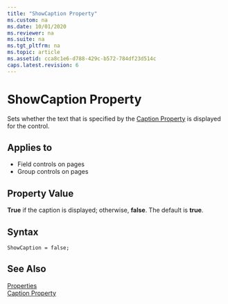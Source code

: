 ```yaml
---
title: "ShowCaption Property"
ms.custom: na
ms.date: 10/01/2020
ms.reviewer: na
ms.suite: na
ms.tgt_pltfrm: na
ms.topic: article
ms.assetid: cca8c1e6-d788-429c-b572-784df23d514c
caps.latest.revision: 6
---
```


# ShowCaption Property

Sets whether the text that is specified by the [Caption Property](devenv-caption-property.md) is displayed for the control.  

## Applies to  

- Field controls on pages  
- Group controls on pages

## Property Value  

**True** if the caption is displayed; otherwise, **false**. The default is **true**.  

## Syntax

```AL
ShowCaption = false;
```

## See Also  

[Properties](devenv-properties.md)   
[Caption Property](devenv-caption-property.md)    

